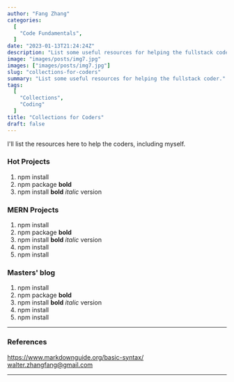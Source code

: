 ```yaml
---
author: "Fang Zhang"
categories: 
  [
    "Code Fundamentals", 
  ]
date: "2023-01-13T21:24:24Z"
description: "List some useful resources for helping the fullstack coder."
image: "images/posts/img7.jpg"
images: ["images/posts/img7.jpg"]
slug: "collections-for-coders"
summary: "List some useful resources for helping the fullstack coder."
tags: 
  [
    "Collections", 
    "Coding"
  ]
title: "Collections for Coders"
draft: false
---
```


I'll list the resources here to help the coders, including myself.

### Hot Projects

1. npm install
2. npm package **bold**
3. npm install **bold** *italic* version

### MERN Projects

1. npm install
2. npm package **bold**
3. npm install **bold** *italic* version
4. npm install
5. npm install 

### Masters' blog

1. npm install
2. npm package **bold**
3. npm install **bold** *italic* version
4. npm install
5. npm install


---

### References

<https://www.markdownguide.org/basic-syntax/>  
<walter.zhangfang@gmail.com>

---
